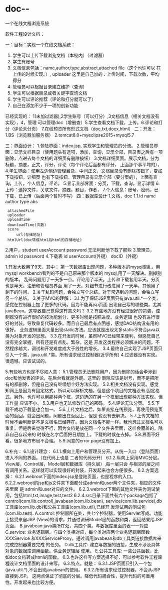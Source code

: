# doc--
一个在线文档浏览系统

软件工程设计文档：

一：目标：实现一个在线文档系统：
   1. 学生可以上传下载浏览文档（本校内）（过滤器）
   2. 学生有账号
   3. 文档信息包括：name,author,type,abstract,attached file（这个也许可以
       在上传的时候实现。）, uploader
           这里是自己加的：上传时间，下载次数，平均得分
   4. 管理员可以根据目录建立维护（查询）
   5. 学生可以根据目录或者关键字查询文档
   6. 学生可以评论推荐（评论和打分就可以了）
   7. 自己在添加不少于一项的创新功能

   已经实现的： 1(未加过滤器),2学生账号（可以打分）,3文档信息（相关文档没有实现），4，管理
                可以管理doc（增删查）5.学生查看文档下载，上传。6.评论和打分（评论未分页）
		7.在线预览所有形式文档（doc,txt,docx,html）
二：开发：
   1.BS（浏览器加服务器）
   2.tomcat8.0+myeclipse2015+mysql5.7

三：界面设计：
   1.登陆界面：index.jsp, 实现学生和管理员的分流。
   2.管理员界面：显示文档目录（使用题头有选项，添加，查询，显示全部，目录表之后有一项
     删除，点进去每个文档的详细页有删除按钮）
   3.文档详细页面。展示文档，分为标题，摘要，正文，评分，评论（每个评论后面都有评分，
     上面那个事平均的），
   4.学生界面：使用左边侧边管理目录，中间正文，文档目录没有删除按钮了，变成下载按钮。详细页
   也有下载按钮。管理目录有显示全部（要分页的），上面有查询，上传，个人信息，评论，
   5.显示全部界面：分页，下载，查询，显示详情
   6.上传：选择文件，关联文件，摘要，题目，作者，
   7.个人信息：账号，密码，已下载，已上传（后面两个暂时不写）
四：数据库设计
   1.文档，doc
     1.1.id
         name
	 author
	 type
	 abs
	 
	 attachedFile
	 uploader
	 uploadTime
	 downloadTime(次数)
	 score
         url(存储地址)
	 htmlUrl(doc转成html后html的存储地址)
   2.用户，student
     userAccount
     password
     无法判断他下载了那些
   3.管理员，admin
   id
   password
   4.下载表
     id
    userAccount(外键）
    docID（外键）
  
1.开发大致用了9天。其中：
  第一天数据库出现问题，多种版本的mysql混乱，用mysql workbench看到的不是自己原来那个版本的
       mysql,用了一天解决。删掉别的版本。
  乱码问题用了一天多一点。评论用了半天。上传和下载各用半天。分页也是半天。注册和管理员界面
  用了一天。对细节进行改进用了一天半。其他用了剩下的时间。
2.关于乱码问题，会独立写个总结。对于常遇到的问题，会独立写另一个总结。
3.关于MVC的理解：
  3.1.为了保证JSP页面只有java.util.*一个类，感觉在控制器上加了更多的代码。因为不能再jsp页面
    出现自己写的哪些类。尤其javaBean。这导致自己觉得这有意义吗？
  3.2.有些地方没有经过很好的包装，控制器没有进行很好的按功能划分，更多时候是按照进度。业务逻辑
    也没有进行很好的封装。导致重复代码较多。而且自己最后有点困惑，感觉DAO结构没有用的很好。
    业务逻辑里面大量出现static方法。应该就是出现太多static不符合java以类为对象开发的思想。
  3.3.在开发的时候，虽然MVC已经带来便利，但感觉自己没有完全掌握，所有还是有点乱。繁杂。这是
    开发这类程序必须解决的问题。不然程序越大，调试和开发难度成大于线性的增长。
  3.4.最终自己实现了JSP页面只引入一个类，java.util.*类。所有请求经过控制器(近乎所有)
4.过滤器没有实现。很遗憾。应该试试的。

5.有些地方也是不尽如人意：
  5.1.管理员无法删除用户，因为删除的话会牵涉到doc和他发表的评论，在后台看就是外键。这里的
    删除应该是封号，而不是把所有的都删除，但是自己没有继续想个好方法实现。
  5.2.相关文档没有实现。感觉知网上是因为有固定格式，所以可以解析文档。但是这个项目的文档没有
    固定格式。另外，也许可以用那种两个框，这边选的在另一个框里出现那种方法实现。但工作量
    应该不小。
  5.3.用户也无法修改自己的密码。
  5.4.评论无法分页。
  5.5.下载不成功下载量也会加一。
  5.6.上传文档之后，如果直接在线预览，再使用预览页面的返回，就会出问题。问题出在返回上，但是
    也没有去解决。
  5.7.上传文档的时候不会判断是不是文档名已经存在。因为文档名不能一样。我也想过文档名可以
    重复。但是后来觉得不行，因为文档是放在同一个文件夹里面，这样会覆盖的。除非自己存起来的
    时候在名字后面把日期加上。下载的时候在去掉。
  5.8.界面不好看。很多地方布局不合理。
  5.9.同意的error.page没有加上。

6.补充：
   6.1.设计理念：
       6.1.1.横向上用户和管理员分开。从统一入口（登陆页面）进入不同的界面。（在代码上也是
             二者的代码分开）
       6.1.2.纵向上采用MVC分层。View层，Control层，Model层和数据库（持久层）,每一层只会
             与相邻的层之间有调用关系。这样就可以实现很好的封装，开发起来也会方便很多。
    6.2.方案选择：
        6.2.1.webroot下面的index.jsp是登陆页面，也是程序的入口。
	6.2.2.webroot的jsp和js文件夹下面都分成admin和user两个文件夹，相应的文件夹里面 是
	  admin和user对应的文件。
	6.2.3.webroot下面的其他文件夹为测试使用。包括html,txt,image,test,test2
	6.2.4.src目录下面共有六个package包括了control(com.lib.control),javabean(com.lib.bean),
	  service(com.lib.service),db工具库(com.lib.db)和公共工具库(com.lib.util),已经开
	  发测试用的测试包(com.lib.test).
	      A.control: 控制器所在处，共七个控制器，使用Servlet写成。功能上接受来自JSP
	        (View)的请求，并通过调研Model层的函数和类，返回结果给JSP页面。
	      B.javabean:java类所在处，共四个类。与数据库里面的表一一对应
	      C.service: 业务逻辑层。与四个类相对应，每个类对应两个业务逻辑层函数XXXService
	        和XXXServiceProxy。通过调用javabean和db工具类链接数据库来完成控制器需要完成
		的任务。
	      D.db工具库: 建立与数据的链接，生成不涉及具体对象的数据库调用函数。供业务逻辑层
	        使用。
              E.公共工具库: 一些公共函数，比如doc文档转成html的函数。
        6.3.也许这样写方案选择不好，可以参考软件工程课程设计文档里面的设计来写。
    6.3.特点，就是：
      6.3.1.JSP页面只引入一个包(java.util.*),不会出现javabean的使用。
      6.3.2.所有请求经过控制器，不会从JSP直接到JSP。
      这两点保证了彻底的分层。降低代码耦合性，提升代码的可重用性。开发起来也比较方便。
	  


